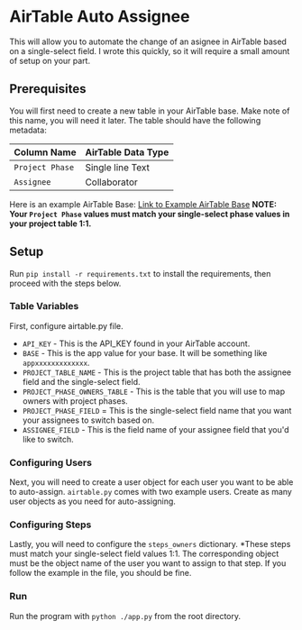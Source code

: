 # AirTable Auto Assignee
This will allow you to automate the change of an asignee in AirTable based on a single-select field. I wrote this quickly, so it will require a small amount of setup on your part.

## Prerequisites
You will first need to create a new table in your AirTable base. Make note of this name, you will need it later. The table should have the following metadata:

| Column Name  | AirTable Data Type  |
|---|---|
| `Project Phase`  | Single line Text  |
| `Assignee`  | Collaborator  |
Here is an example AirTable Base: [Link to Example AirTable Base](https://airtable.com/shrrrKL1ZFNsCDp3Z)
**NOTE: Your `Project Phase` values must match your single-select phase values in your project table 1:1.**

## Setup
Run `pip install -r requirements.txt` to install the requirements, then proceed with the steps below.

### Table Variables
First, configure airtable.py file.
- `API_KEY` - This is the API_KEY found in your AirTable account.
- `BASE` - This is the app value for your base. It will be something like `appxxxxxxxxxxxxx`.
- `PROJECT_TABLE_NAME` - This is the project table that has both the assignee field and the single-select field.
- `PROJECT_PHASE_OWNERS_TABLE` - This is the table that you will use to map owners with project phases.
- `PROJECT_PHASE_FIELD` = This is the single-select field name that you want your assignees to switch based on.
- `ASSIGNEE_FIELD` - This is the field name of your assignee field that you'd like to switch.

### Configuring Users
Next, you will need to create a user object for each user you want to be able to auto-assign. `airtable.py` comes with two example users. Create as many user objects as you need for auto-assigning.

### Configuring Steps
Lastly, you will need to configure the `steps_owners` dictionary. *These steps must match your single-select field values 1:1. The corresponding object must be the object name of the user you want to assign to that step. If you follow the example in the file, you should be fine.

### Run
Run the program with `python ./app.py` from the root directory.
